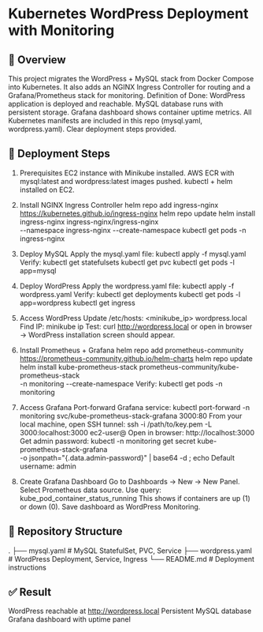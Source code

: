 # Kubernetes WordPress Deployment with Monitoring
## 📌 Overview
This project migrates the WordPress + MySQL stack from Docker Compose into Kubernetes.
It also adds an NGINX Ingress Controller for routing and a Grafana/Prometheus stack for monitoring.
Definition of Done:
WordPress application is deployed and reachable.
MySQL database runs with persistent storage.
Grafana dashboard shows container uptime metrics.
All Kubernetes manifests are included in this repo (mysql.yaml, wordpress.yaml).
Clear deployment steps provided.

## 🚀 Deployment Steps
1. Prerequisites
EC2 instance with Minikube installed.
AWS ECR with mysql:latest and wordpress:latest images pushed.
kubectl + helm installed on EC2.

2. Install NGINX Ingress Controller
helm repo add ingress-nginx https://kubernetes.github.io/ingress-nginx
helm repo update
helm install ingress-nginx ingress-nginx/ingress-nginx \
  --namespace ingress-nginx --create-namespace
kubectl get pods -n ingress-nginx

3. Deploy MySQL
Apply the mysql.yaml file:
kubectl apply -f mysql.yaml
Verify:
kubectl get statefulsets
kubectl get pvc
kubectl get pods -l app=mysql

4. Deploy WordPress
Apply the wordpress.yaml file:
kubectl apply -f wordpress.yaml
Verify:
kubectl get deployments
kubectl get pods -l app=wordpress
kubectl get ingress

5. Access WordPress
Update /etc/hosts:
<minikube_ip> wordpress.local
Find IP:
minikube ip
Test:
curl http://wordpress.local
or open in browser → WordPress installation screen should appear.

6. Install Prometheus + Grafana
helm repo add prometheus-community https://prometheus-community.github.io/helm-charts
helm repo update
helm install kube-prometheus-stack prometheus-community/kube-prometheus-stack \
  -n monitoring --create-namespace
Verify:
kubectl get pods -n monitoring

7. Access Grafana
Port-forward Grafana service:
kubectl port-forward -n monitoring svc/kube-prometheus-stack-grafana 3000:80
From your local machine, open SSH tunnel:
ssh -i /path/to/key.pem -L 3000:localhost:3000 ec2-user@<EC2-PUBLIC-IP>
Open in browser:
http://localhost:3000
Get admin password:
kubectl -n monitoring get secret kube-prometheus-stack-grafana \
  -o jsonpath="{.data.admin-password}" | base64 -d ; echo
Default username: admin

8. Create Grafana Dashboard
Go to Dashboards → New → New Panel.
Select Prometheus data source.
Use query:
kube_pod_container_status_running
This shows if containers are up (1) or down (0).
Save dashboard as WordPress Monitoring.

## 📂 Repository Structure
.
├── mysql.yaml         # MySQL StatefulSet, PVC, Service
├── wordpress.yaml     # WordPress Deployment, Service, Ingress
└── README.md          # Deployment instructions

## ✅ Result
WordPress reachable at http://wordpress.local
Persistent MySQL database
Grafana dashboard with uptime panel
